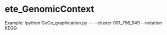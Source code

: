 # ete_GenomicContext



Example:
ipython GeCo_graphication.py -- --cluster 001_756_949 --notation KEGG
